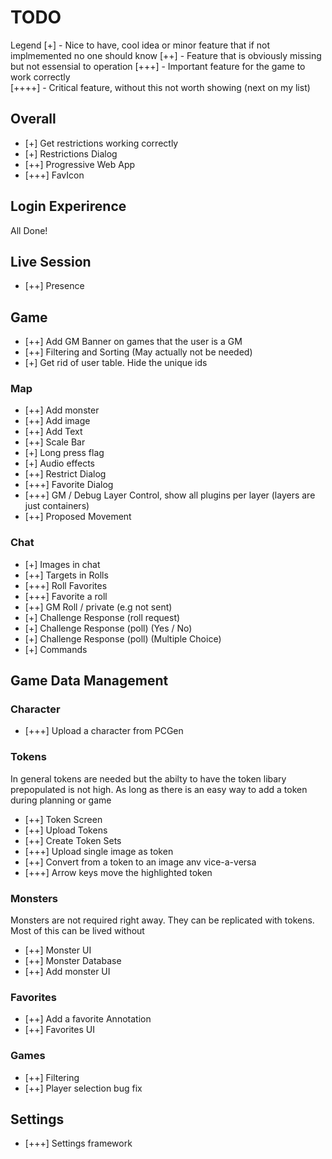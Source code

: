# TODO

Legend
[+]     - Nice to have, cool idea or minor feature that if not implmemented no one should know
[++]    - Feature that is obviously missing but not essensial to operation
[+++]   - Important feature for the game to work correctly  
[++++]  - Critical feature, without this not worth showing (next on my list)

## Overall

- [+] Get restrictions working correctly
- [+] Restrictions Dialog
- [++] Progressive Web App
- [+++] FavIcon

## Login Experirence
All Done!

## Live Session
- [++] Presence

## Game 
- [++] Add GM Banner on games that the user is a GM
- [++] Filtering and Sorting (May actually not be needed)
- [+] Get rid of user table. Hide the unique ids

### Map
- [++] Add monster
- [++] Add image
- [++] Add Text
- [++] Scale Bar 
- [+] Long press flag
- [+] Audio effects
- [++] Restrict Dialog
- [+++] Favorite Dialog
- [+++] GM / Debug Layer Control, show all plugins per layer (layers are just containers)
- [++] Proposed Movement

### Chat
- [+] Images in chat
- [++] Targets in Rolls
- [+++] Roll Favorites
- [+++] Favorite a roll
- [++] GM Roll / private (e.g not sent) 
- [+] Challenge Response (roll request)
- [+] Challenge Response (poll) (Yes / No)
- [+] Challenge Response (poll) (Multiple Choice)
- [+] Commands
 
## Game Data Management

### Character
- [+++] Upload a character from PCGen

### Tokens
In general tokens are needed but the abilty to have the token libary prepopulated is not high. As long as there is an easy way to add a token during planning or game
- [++] Token Screen
- [++] Upload Tokens
- [++] Create Token Sets
- [+++] Upload single image as token
- [++] Convert from a token to an image anv vice-a-versa
- [+++] Arrow keys move the highlighted token

### Monsters 
Monsters are not required right away. They can be replicated with tokens. Most of this can be lived without
- [++] Monster UI
- [++] Monster Database
- [++] Add monster UI

### Favorites
- [++] Add a favorite Annotation
- [++] Favorites UI

### Games
- [++] Filtering
- [++] Player selection bug fix

## Settings
- [+++] Settings framework
